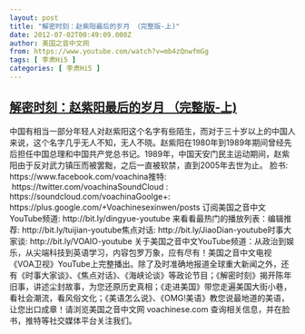 ```yaml
---
layout: post
title: "解密时刻：赵紫阳最后的岁月 （完整版-上)"
date: 2012-07-02T00:49:09.000Z
author: 美国之音中文网
from: https://www.youtube.com/watch?v=mb4zQnwfmGg
tags: [ 李肃Hi5 ]
categories: [ 李肃Hi5 ]
---
```

<!--1341190149000-->
[解密时刻：赵紫阳最后的岁月 （完整版-上)](https://www.youtube.com/watch?v=mb4zQnwfmGg)
------

<div>
中国有相当一部分年轻人对赵紫阳这个名字有些陌生，而对于三十岁以上的中国人来说，这个名字几乎无人不知，无人不晓。赵紫阳在1980年到1989年期间曾经先后担任中国总理和中国共产党总书记。1989年，中国天安门民主运动期间，赵紫阳由于反对武力镇压而被罢黜，之后一直被软禁，直到2005年去世为止。 脸书:  https://www.facebook.com/voachina推特:  https://twitter.com/voachinaSoundCloud : https://soundcloud.com/voachinaGoolge+: https://plus.google.com/+Voachinesexinwen/posts 订阅美国之音中文YouTube频道: http://bit.ly/dingyue-youtube 来看看最热门的播放列表：编辑推荐: http://bit.ly/tuijian-youtube焦点对话: http://bit.ly/JiaoDian-youtube时事大家谈: http://bit.ly/VOAIO-youtube 关于美国之音中文YouTube频道：从政治到娱乐，从尖端科技到英语学习，内容包罗万象，应有尽有！美国之音中文电视《VOA卫视》YouTube上完整播出。除了及时准确地报道全球重大新闻之外，还有《时事大家谈》、《焦点对话》、《海峡论谈》等政论节目；《解密时刻》揭开陈年旧事，讲述尘封故事，为您还原历史真相；《走进美国》带您走遍美国大街小巷，看社会潮流，看风俗文化；《美语怎么说》、《OMG!美语》教您说最地道的美语，让您出口成章！请浏览美国之音中文网 voachinese.com 查询相关信息，并在脸书，推特等社交媒体平台关注我们。
</div>
